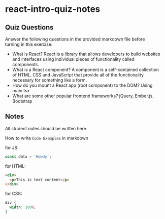 # react-intro-quiz-notes

## Quiz Questions

Answer the following questions in the provided markdown file before turning in this exercise:

- What is React?
  React is a library that allows developers to build websites and interfaces using individual pieces of functionality called components.
- What is a React component?
  A component is a self-contained collection of HTML, CSS and JavaScript that provide all of the functionality necessary for something like a form.
- How do you mount a React app (root component) to the DOM?
  Using main.tsx
- What are some other popular frontend frameworks?
  jQuery, Ember.js, Bootstrap

## Notes

All student notes should be written here.

How to write `Code Examples` in markdown

for JS:

```javascript
const data = 'Howdy';
```

for HTML:

```html
<div>
  <p>This is text content</p>
</div>
```

for CSS:

```css
div {
  width: 100%;
}
```
